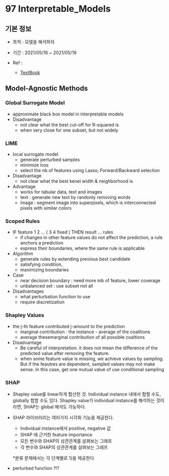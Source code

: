 # 97 Interpretable_Models

## 기본 정보

- 목적 : 모델을 해석하자

- 기간 : 2021/05/16 ~ 2021/05/19

- Ref : 

  - [TextBook](https://christophm.github.io/interpretable-ml-book/agnostic.html)



## Model-Agnostic Methods



### Global Surrogate Model

- approximate black box model in interpretable models
- Disadvantage
  - not clear what the best cut-off for R-squared is
  - when very close for one subset, but not widely

### LIME

- local surrogate model
  - generate perturbed samples
  - minimize loss
  - select the nb of features using Lasso, Forward/Backward selection
- Disadvantage
  - not clear what the best kenel width & neighborhood is
- Advantage
  - works for tabular data, text and images
  - text : generate new text by randonly removing words
  - image : segment image into superpixels, which is interconnected pixels with similar colors

### Scoped Rules

- IF feature 1 2 ... ( 3 4 fixed ) THEN result ... rules
  - if changes in other feature values do not affect the prediction, a rule anchors a prediction
  - express their boundaries, where the same rule is applicable
- Algorithm
  - generate rules by extending previous best candidate
  - satisfying condition,
  - maximizing boundaries
- Case
  - near decision boundary : need more mb of feature, lower coverage
  - unbalanced set : use subset not all
- Disadvantages
  - what perturbation function to use
  - require discretization

### Shapley Values

- the j-th feature contributed j-amount to the prediction
  - marginal contribution : the instance - average of the coalitions
  - average thesemarginal contribution of all possible coaltions
- Disadvantage
  - Be careful of interpretation. it does not mean the difference of the predicted value after removing the feature.
  - when some feature value is missing, we achieve values by sampling. But if the feautres are dependent, sampled values may not make sense. In this case, get one mutual value of use conditional sampling

### SHAP

- Shapley value를 linear하게 합산한 것. Individual instance 내에서 합할 수도, globally 합할 수도 있다. Shapley value가 individual instance를 해석하는 것이라면, SHAP는 global 해석도 가능하다. 

- SHAP 라이브러리는 여러가지 시각화 기능을 제공한다. 

  - Individual instance에서 positive, negative 값
  - SHAP 에 근거한 feature importance
  - 모든 변수와 SHAP의 상관관계를 살펴보는 그래프
  - 각 변수와 SHAP의 상관관계를 살펴보는 그래프

  *분류 문제에서는 각 단계별로 1)을 제공한다

- perturbed function ?!?



